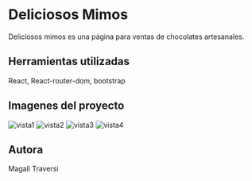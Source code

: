 # Deliciosos Mimos

Deliciosos mimos es una página para ventas de chocolates artesanales.


## Herramientas utilizadas

React, React-router-dom, bootstrap

## Imagenes del proyecto

![vista1](https://user-images.githubusercontent.com/102333609/184265902-eba9d1b4-eb75-41db-8a50-26b6fec63a0d.PNG)
![vista2](https://user-images.githubusercontent.com/102333609/184265920-95f9b1ad-c27f-4a13-b780-90914527e4c7.PNG)
![vista3](https://user-images.githubusercontent.com/102333609/184265925-cb7f086a-d74e-480f-9b53-62846b31cbf9.PNG)
![vista4](https://user-images.githubusercontent.com/102333609/184265930-231700ba-c13f-4eff-8402-06004e8ca32e.PNG)

## Autora

Magali Traversi
